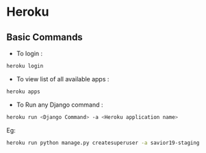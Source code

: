 # Heroku


## Basic Commands

* To login :
```bash
heroku login
```

* To view list of all available apps :
```bash
heroku apps
```

* To Run any Django command :
```bash
heroku run <Django Command> -a <Heroku application name>
```

Eg:
```bash
heroku run python manage.py createsuperuser -a savior19-staging
```
